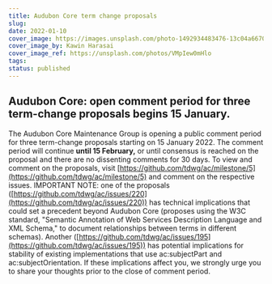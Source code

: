 ```yaml
---
title: Audubon Core term change proposals
slug: 
date: 2022-01-10
cover_image: https://images.unsplash.com/photo-1492934483476-13c04a66709c
cover_image_by: Kawin Harasai
cover_image_ref: https://unsplash.com/photos/VMpIew0mHlo
tags: 
status: published
---
```


## Audubon Core: open comment period for three term-change proposals begins 15 January.

The Audubon Core Maintenance Group is opening a public comment period for three term-change proposals starting on 15 January 2022. The comment period will continue **until 15 February,** or until consensus is reached on the proposal and there are no dissenting comments for 30 days. To view and comment on the proposals, visit [https://github.com/tdwg/ac/milestone/5](https://github.com/tdwg/ac/milestone/5) and comment on the respective issues.  IMPORTANT NOTE: one of the proposals ([https://github.com/tdwg/ac/issues/220](https://github.com/tdwg/ac/issues/220)) has technical implications that could set a precedent beyond Audubon Core (proposes using the W3C standard, "Semantic Annotation of Web Services Description Language and XML Schema," to document relationships between terms in different schemas). Another ([https://github.com/tdwg/ac/issues/195](https://github.com/tdwg/ac/issues/195)) has potential implications for stability of existing implementations that use ac:subjectPart and ac:subjectOrientation. If these implications affect you, we strongly urge you to share your thoughts prior to the close of comment period.
